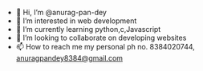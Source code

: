 - 👋 Hi, I’m @anurag-pan-dey
- 👀 I’m interested in web development 
- 🌱 I’m currently learning python,c,Javascript 
- 💞️ I’m looking to collaborate on developing websites 
- 📫 How to reach me my personal ph no. 8384020744, anuragpandey8384@gmail.com 

<!---
anurag-pan-dey/anurag-pan-dey is a ✨ special ✨ repository because its `README.md` (this file) appears on your GitHub profile.
You can click the Preview link to take a look at your changes.
--->
